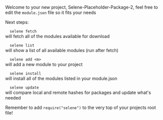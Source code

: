 Welcome to your new project, Selene-Placeholder-Package-2, feel free to edit the `module.json` file so it fits your needs
    
Next steps:     

`  selene fetch`     
      will fetch all of the modules available for download    


`  selene list`    
      will show a list of all available modules (run after fetch)    


`  selene add <m>`    
      will add a new module to your project    


`  selene install`    
      will install all of the modules listed in your module.json    


`  selene update`    
      will compare local and remote hashes for packages and update what's needed    
    
Remember to add `require("selene")` to the very top of your projects root file!